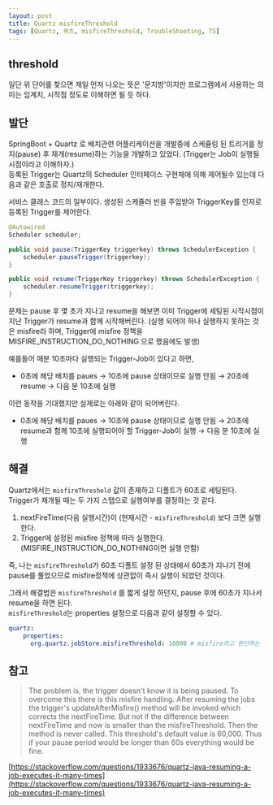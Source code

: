 ```yaml
---
layout: post
title: Quartz misfireThreshold
tags: [Quartz, 쿼츠, misfireThreshold, TroubleShooting, TS]
---
```


## threshold
일단 위 단어를 찾으면 제일 먼저 나오는 뜻은 '문지방'이지만 프로그램에서 사용하는 의미는 임계치, 시작점 정도로 이해하면 될 듯 하다.

## 발단
SpringBoot + Quartz 로 배치관련 어플리케이션을 개발중에 스케쥴링 된 트리거를 정지(pause) 후 재개(resume)하는 기능을 개발하고 있었다. (Trigger는 Job이 실행될 시점이라고 이해하자.)  
등록된 Trigger는 Quartz의 Scheduler 인터페이스 구현체에 의해 제어될수 있는데 다음과 같은 호출로 정지/재개한다.

서비스 클래스 코드의 일부이다. 생성된 스케쥴러 빈을 주입받아 TriggerKey를 인자로 등록된 Trigger를 제어한다.
```java
@Autowired
Scheduler scheduler;

public void pause(TriggerKey triggerkey) throws SchedulerException {
    scheduler.pauseTrigger(triggerkey);
}

public void resume(TriggerKey triggerkey) throws SchedulerException {
    scheduler.resumeTrigger(triggerkey);
}
```

문제는 pause 후 몇 초가 지나고 resume을 해보면 이미 Trigger에 세팅된 시작시점이 지난 Trigger가 resume과 함께 시작해버린다. (실행 되어야 하나 실행하지 못하는 것은 misfire라 하며, Trigger에 misfire 정책을 MISFIRE_INSTRUCTION_DO_NOTHING 으로 했음에도 발생)  

예를들어 매분 10초마다 실행되는 Trigger-Job이 있다고 하면,
- 0초에 해당 배치를 paues → 10초에 pause 상태이므로 실행 안됨 → 20초에 resume → 다음 분 10초에 실행

이런 동작을 기대했지만 실제로는 아래와 같이 되어버린다.
- 0초에 해당 배치를 paues → 10초에 pause 상태이므로 실행 안됨 → 20초에 resume과 함께 10초에 실행되어야 할 Trigger-Job이 실행 → 다음 분 10초에 실행

## 해결
Quartz에서는 `misfireThreshold` 값이 존재하고 디폴트가 60초로 세팅된다.  
Trigger가 재개될 때는 두 가지 스탭으로 실행여부를 결정하는 것 같다.
1. nextFireTime(다음 실행시간)이 (현재시간 - `misfireThreshold`) 보다 크면 실행한다.
2. Trigger에 설정된 misfire 정책에 따라 실행한다.(MISFIRE_INSTRUCTION_DO_NOTHING이면 실행 안함)

즉, 나는 `misfireThreshold`가 60초 디폴트 설정 된 상태에서 60초가 지나기 전에 pause를 풀었으므로 misfire정책에 상관없이 즉시 실행이 되었던 것이다.

그래서 해결법은  `misfireThreshold` 를 짧게 설정 하던지, pause 후에 60초가 지나서 resume을 하면 된다.  
`misfireThreshold`는 properties 설정으로 다음과 같이 설정할 수 있다.
```yaml
quartz:
    properties:
      org.quartz.jobStore.misfireThreshold: 10000 # misfire라고 판단하는 기준시간
```

## 참고
> The problem is, the trigger doesn't know it is being paused. To overcome this there is this misfire handling. After resuming the jobs the trigger's updateAfterMisfire() method will be invoked which corrects the nextFireTime. But not if the difference between nextFireTime and now is smaller than the misfireThreshold. Then the method is never called. This threshold's default value is 60,000. Thus if your pause period would be longer than 60s everything would be fine.

[https://stackoverflow.com/questions/1933676/quartz-java-resuming-a-job-executes-it-many-times](https://stackoverflow.com/questions/1933676/quartz-java-resuming-a-job-executes-it-many-times)